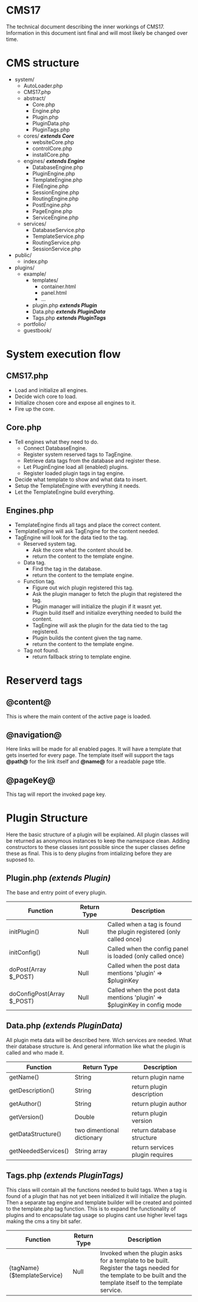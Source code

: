 CMS17
==========

The technical document describing the inner workings of CMS17.
Information in this document isnt final and will most likely be changed over time.



CMS structure
==========
* system/
  * AutoLoader.php
  * CMS17.php
  * abstract/
    * Core.php
    * Engine.php
    * Plugin.php
    * PluginData.php
    * PluginTags.php
  * cores/ **_extends Core_**
    * websiteCore.php
    * controlCore.php
    * installCore.php
  * engines/ **_extends Engine_**
    * DatabaseEngine.php
    * PluginEngine.php
    * TemplateEngine.php
    * FileEngine.php
    * SessionEngine.php
    * RoutingEngine.php
    * PostEngine.php
    * PageEngine.php
    * ServiceEngine.php
  * services/
    * DatabaseService.php
    * TemplateService.php
    * RoutingService.php
    * SessionService.php
* public/
  * index.php
* plugins/
  * example/
    * templates/
      * container.html
      * panel.html
      * ...
    * plugin.php **_extends Plugin_**
    * Data.php **_extends PluginData_**
    * Tags.php **_extends PluginTags_**
  * portfolio/
  * guestbook/

System execution flow
==========

CMS17.php
----------
* Load and initialize all engines.
* Decide wich core to load.
* Initialize chosen core and expose all engines to it.
* Fire up the core.

Core.php
----------
* Tell engines what they need to do.
  * Connect DatabaseEngine.
  * Register system reserved tags to TagEngine.
  * Retrieve data tags from the database and register these.
  * Let PluginEngine load all (enabled) plugins.
  * Register loaded plugin tags in tag engine.
* Decide what template to show and what data to insert.
* Setup the TemplateEngine with everything it needs.
* Let the TemplateEngine build everything.

Engines.php
----------
* TemplateEngine finds all tags and place the correct content.
* TemplateEngine will ask TagEngine for the content needed.
* TagEngine will look for the data tied to the tag.
  * Reserved system tag.
    * Ask the core what the content should be.
    * return the content to the template engine.
  * Data tag.
    * Find the tag in the database.
    * return the content to the template engine.
  * Function tag.
    * Figure out wich plugin registered this tag.
    * Ask the plugin manager to fetch the plugin that registered the tag.
    * Plugin manager will initialize the plugin if it wasnt yet.
    * Plugin build itself and initialize everything needed to build the content.
    * TagEngine will ask the plugin for the data tied to the tag registered.
    * Plugin builds the content given the tag name.
    * return the content to the template engine.
  * Tag not found.
    * return fallback string to template engine.

Reserverd tags
==========
@content@
----------
This is where the main content of the active page is loaded.

@navigation@
----------
Here links will be made for all enabled pages. It will have a template that gets inserted for every page. The template itself will support the tags **@path@** for the link itself and **@name@** for a readable page title.

@pageKey@
----------
This tag will report the invoked page key.

Plugin Structure
==========
Here the basic structure of a plugin will be explained. All plugin classes will be returned as anonymous instances to keep the namespace clean. Adding constructors to these classes isnt possible since the super classes define these as final. This is to deny plugins from intializing before they are suposed to.

Plugin.php _(extends Plugin)_
-----------
The base and entry point of every plugin.

|Function|Return Type|Description|
|-|-|-|
|initPlugin()|Null|Called when a tag is found the plugin registered (only called once)
|initConfig()|Null|Called when the config panel is loaded (only called once)
|doPost(Array $_POST)|Null|Called when the post data mentions 'plugin' => $pluginKey
|doConfigPost(Array $_POST)|Null|Called when the post data mentions 'plugin' => $pluginKey in config mode

Data.php _(extends PluginData)_
-----------
All plugin meta data will be described here. Wich services are needed. What their database structure is. And general information like what the plugin is called and who made it.

|Function|Return Type|Description|
|-|-|-|
|getName()|String|return plugin name
|getDescription()|String|return plugin description
|getAuthor()|String|return plugin author
|getVersion()|Double|return plugin version
|getDataStructure()|two dimentional dictionary|return database structure
|getNeededServices()|String array|return services plugin requires

Tags.php _(extends PluginTags)_
-----------
This class will contain all the functions needed to build tags. When a tag is found of a plugin that has not yet been initialized it will initialize the plugin. Then a separate tag engine and template builder will be created and pointed to the template.php tag function. This is to expand the functionality of plugins and to encapsulate tag usage so plugins cant use higher level tags making the cms a tiny bit safer.

|Function|Return Type|Description|
|-|-|-|
|{tagName}($templateService)|Null|Invoked when the plugin asks for a template to be built. Register the tags needed for the template to be built and the template itself to the template service.
